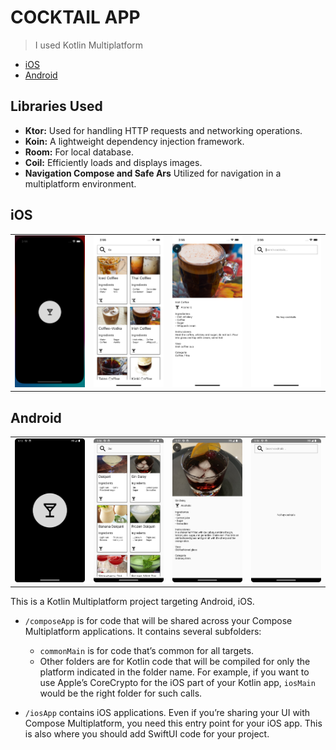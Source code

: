 # COCKTAIL APP

> I used Kotlin Multiplatform

- [iOS](#ios)
- [Android](#android)

## Libraries Used
- **Ktor:** Used for handling HTTP requests and networking operations.
- **Koin:** A lightweight dependency injection framework.
- **Room:** For local database.
- **Coil:** Efficiently loads and displays images.
- **Navigation Compose and Safe Ars** Utilized for navigation in a multiplatform environment.

## iOS
<table>
  <tr>
    <td align="center"><img src="images/ios_zero.png" width="200"></td>
    <td align="center"><img src="images/ios_two.png" width="200"></td>
    <td align="center"><img src="images/ios_three.png" width="200"></td>
    <td align="center"><img src="images/ios_one.png" width="200"></td>
  </tr>
</table>

## Android
<table>
  <tr>
    <td align="center"><img src="images/android_zero.png" width="200"></td>
    <td align="center"><img src="images/android_two.png" width="200"></td>
    <td align="center"><img src="images/android_three.png" width="200"></td>
    <td align="center"><img src="images/android_one.png" width="200"></td>
    
  </tr>
</table>

This is a Kotlin Multiplatform project targeting Android, iOS.

* `/composeApp` is for code that will be shared across your Compose Multiplatform applications.
  It contains several subfolders:
  - `commonMain` is for code that’s common for all targets.
  - Other folders are for Kotlin code that will be compiled for only the platform indicated in the folder name.
    For example, if you want to use Apple’s CoreCrypto for the iOS part of your Kotlin app,
    `iosMain` would be the right folder for such calls.

* `/iosApp` contains iOS applications. Even if you’re sharing your UI with Compose Multiplatform,
  you need this entry point for your iOS app. This is also where you should add SwiftUI code for your project.

